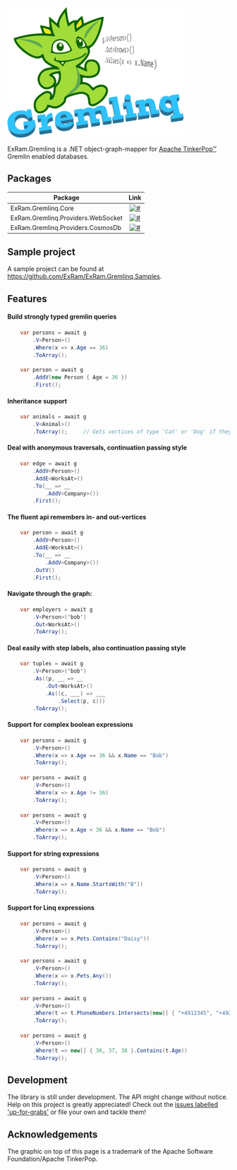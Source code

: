 ![](https://raw.githubusercontent.com/ExRam/ExRam.Gremlinq/master/Assets/Logo.png)

ExRam.Gremlinq is a .NET object-graph-mapper for [Apache TinkerPop™](http://tinkerpop.apache.org/) Gremlin enabled databases.

## Packages

Package  | Link | 
-------- | :------------: | 
ExRam.Gremlinq.Core | [![#](https://img.shields.io/nuget/v/ExRam.Gremlinq.Core.svg)](https://www.nuget.org/packages/ExRam.Gremlinq.Core) |
ExRam.Gremlinq.Providers.WebSocket | [![#](https://img.shields.io/nuget/v/ExRam.Gremlinq.Providers.WebSocket.svg)](https://www.nuget.org/packages/ExRam.Gremlinq.Providers.WebSocket) |
ExRam.Gremlinq.Providers.CosmosDb | [![#](https://img.shields.io/nuget/v/ExRam.Gremlinq.Providers.CosmosDb.svg)](https://www.nuget.org/packages/ExRam.Gremlinq.Providers.CosmosDb) |

## Sample project

A sample project can be found at https://github.com/ExRam/ExRam.Gremlinq.Samples.

## Features

#### Build strongly typed gremlin queries
``` csharp 
    var persons = await g
        .V<Person>()
        .Where(x => x.Age == 36)
        .ToArray();

    var person = await g
        .AddV(new Person { Age = 36 })
        .First();
```
#### Inheritance support
```csharp
    var animals = await g
        .V<Animal>()
        .ToArray();     // Gets vertices of type 'Cat' or 'Dog' if they inherit from 'Animal'
```
#### Deal with anonymous traversals, continuation passing style
```csharp
    var edge = await g
        .AddV<Person>()
        .AddE<WorksAt>()
        .To(__ => __
            .AddV<Company>())
        .First();
```
#### The fluent api remembers in- and out-vertices
```csharp
    var person = await g
        .AddV<Person>()
        .AddE<WorksAt>()
        .To(__ => __
            .AddV<Company>())
        .OutV()
        .First();
```
#### Navigate through the graph:
```csharp
    var employers = await g
        .V<Person>('bob')
        .Out<WorksAt>()
        .ToArray();
```
#### Deal easily with step labels, also continuation passing style
```csharp
    var tuples = await g
        .V<Person>('bob')
        .As((p, __ => __
            .Out<WorksAt>()
            .As((c, ___) => ___
                .Select(p, c)))
        .ToArray();
```
#### Support for complex boolean expressions
```csharp
    var persons = await g
        .V<Person>()
        .Where(x => x.Age == 36 && x.Name == "Bob")
        .ToArray();

    var persons = await g
        .V<Person>()
        .Where(x => x.Age != 36)
        .ToArray();

    var persons = await g
        .V<Person>()
        .Where(x => x.Age < 36 && x.Name == "Bob")
        .ToArray();
```
#### Support for string expressions
```csharp
    var persons = await g
        .V<Person>()
        .Where(x => x.Name.StartsWith("B"))
        .ToArray();
```
#### Support for Linq expressions
```csharp
    var persons = await g
        .V<Person>()
        .Where(x => x.Pets.Contains("Daisy"))
        .ToArray();

    var persons = await g
        .V<Person>()
        .Where(x => x.Pets.Any())
        .ToArray();
        
    var persons = await g
        .V<Person>()
        .Where(t => t.PhoneNumbers.Intersects(new[] { "+4912345", "+4923456" }))
        .ToArray();

    var persons = await g
        .V<Person>()
        .Where(t => new[] { 36, 37, 38 }.Contains(t.Age))
        .ToArray();
```
## Development

The library is still under development. The API might change without notice. Help on this project is greatly appreciated! Check out the [issues labelled 'up-for-grabs'](https://github.com/ExRam/ExRam.Gremlinq/issues?q=is%3Aissue+is%3Aopen+label%3Aup-for-grabs) or file your own and tackle them!

## Acknowledgements

The graphic on top of this page is a trademark of the Apache Software Foundation/Apache TinkerPop.
